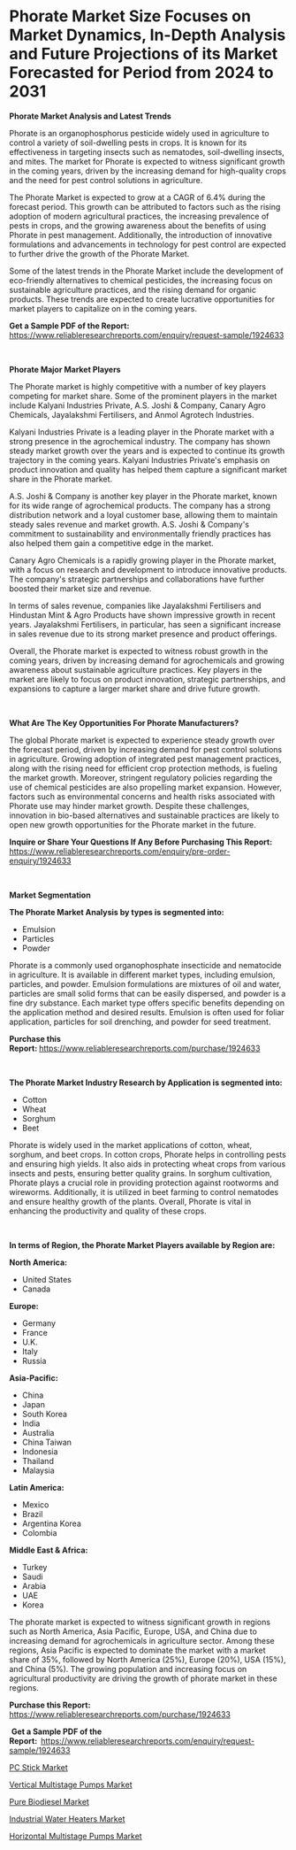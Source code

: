 <p><h1>Phorate Market Size Focuses on Market Dynamics, In-Depth Analysis and Future Projections of its Market Forecasted for Period from 2024 to 2031</h1></p><p><strong>Phorate Market Analysis and Latest Trends</strong></p>
<p><p>Phorate is an organophosphorus pesticide widely used in agriculture to control a variety of soil-dwelling pests in crops. It is known for its effectiveness in targeting insects such as nematodes, soil-dwelling insects, and mites. The market for Phorate is expected to witness significant growth in the coming years, driven by the increasing demand for high-quality crops and the need for pest control solutions in agriculture.</p><p>The Phorate Market is expected to grow at a CAGR of 6.4% during the forecast period. This growth can be attributed to factors such as the rising adoption of modern agricultural practices, the increasing prevalence of pests in crops, and the growing awareness about the benefits of using Phorate in pest management. Additionally, the introduction of innovative formulations and advancements in technology for pest control are expected to further drive the growth of the Phorate Market.</p><p>Some of the latest trends in the Phorate Market include the development of eco-friendly alternatives to chemical pesticides, the increasing focus on sustainable agriculture practices, and the rising demand for organic products. These trends are expected to create lucrative opportunities for market players to capitalize on in the coming years.</p></p>
<p><strong>Get a Sample PDF of the Report:&nbsp;</strong> <a href="https://www.reliableresearchreports.com/enquiry/request-sample/1924633">https://www.reliableresearchreports.com/enquiry/request-sample/1924633</a></p>
<p>&nbsp;</p>
<p><strong>Phorate Major Market Players</strong></p>
<p><p>The Phorate market is highly competitive with a number of key players competing for market share. Some of the prominent players in the market include Kalyani Industries Private, A.S. Joshi & Company, Canary Agro Chemicals, Jayalakshmi Fertilisers, and Anmol Agrotech Industries.</p><p>Kalyani Industries Private is a leading player in the Phorate market with a strong presence in the agrochemical industry. The company has shown steady market growth over the years and is expected to continue its growth trajectory in the coming years. Kalyani Industries Private's emphasis on product innovation and quality has helped them capture a significant market share in the Phorate market.</p><p>A.S. Joshi & Company is another key player in the Phorate market, known for its wide range of agrochemical products. The company has a strong distribution network and a loyal customer base, allowing them to maintain steady sales revenue and market growth. A.S. Joshi & Company's commitment to sustainability and environmentally friendly practices has also helped them gain a competitive edge in the market.</p><p>Canary Agro Chemicals is a rapidly growing player in the Phorate market, with a focus on research and development to introduce innovative products. The company's strategic partnerships and collaborations have further boosted their market size and revenue.</p><p>In terms of sales revenue, companies like Jayalakshmi Fertilisers and Hindustan Mint & Agro Products have shown impressive growth in recent years. Jayalakshmi Fertilisers, in particular, has seen a significant increase in sales revenue due to its strong market presence and product offerings.</p><p>Overall, the Phorate market is expected to witness robust growth in the coming years, driven by increasing demand for agrochemicals and growing awareness about sustainable agriculture practices. Key players in the market are likely to focus on product innovation, strategic partnerships, and expansions to capture a larger market share and drive future growth.</p></p>
<p>&nbsp;</p>
<p><strong>What Are The Key Opportunities For Phorate Manufacturers?</strong></p>
<p><p>The global Phorate market is expected to experience steady growth over the forecast period, driven by increasing demand for pest control solutions in agriculture. Growing adoption of integrated pest management practices, along with the rising need for efficient crop protection methods, is fueling the market growth. Moreover, stringent regulatory policies regarding the use of chemical pesticides are also propelling market expansion. However, factors such as environmental concerns and health risks associated with Phorate use may hinder market growth. Despite these challenges, innovation in bio-based alternatives and sustainable practices are likely to open new growth opportunities for the Phorate market in the future.</p></p>
<p><strong>Inquire or Share Your Questions If Any Before Purchasing This Report:</strong> <a href="https://www.reliableresearchreports.com/enquiry/pre-order-enquiry/1924633">https://www.reliableresearchreports.com/enquiry/pre-order-enquiry/1924633</a></p>
<p>&nbsp;</p>
<p><strong>Market Segmentation</strong></p>
<p><strong>The Phorate Market Analysis by types is segmented into:</strong></p>
<p><ul><li>Emulsion</li><li>Particles</li><li>Powder</li></ul></p>
<p><p>Phorate is a commonly used organophosphate insecticide and nematocide in agriculture. It is available in different market types, including emulsion, particles, and powder. Emulsion formulations are mixtures of oil and water, particles are small solid forms that can be easily dispersed, and powder is a fine dry substance. Each market type offers specific benefits depending on the application method and desired results. Emulsion is often used for foliar application, particles for soil drenching, and powder for seed treatment.</p></p>
<p><strong>Purchase this Report:&nbsp;</strong><a href="https://www.reliableresearchreports.com/purchase/1924633">https://www.reliableresearchreports.com/purchase/1924633</a></p>
<p>&nbsp;</p>
<p><strong>The Phorate Market Industry Research by Application is segmented into:</strong></p>
<p><ul><li>Cotton</li><li>Wheat</li><li>Sorghum</li><li>Beet</li></ul></p>
<p><p>Phorate is widely used in the market applications of cotton, wheat, sorghum, and beet crops. In cotton crops, Phorate helps in controlling pests and ensuring high yields. It also aids in protecting wheat crops from various insects and pests, ensuring better quality grains. In sorghum cultivation, Phorate plays a crucial role in providing protection against rootworms and wireworms. Additionally, it is utilized in beet farming to control nematodes and ensure healthy growth of the plants. Overall, Phorate is vital in enhancing the productivity and quality of these crops.</p></p>
<p>&nbsp;</p>
<p><strong>In terms of Region, the Phorate Market Players available by Region are:</strong></p>
<p>
    <p> <strong> North America: </strong>
        <ul>
            <li>United States</li>
            <li>Canada</li>
        </ul>
        </p> 
    <p> <strong> Europe: </strong>
        <ul>
            <li>Germany</li>
            <li>France</li>
            <li>U.K.</li>
            <li>Italy</li>
            <li>Russia</li>
        </ul>
        </p> 
    <p> <strong> Asia-Pacific: </strong>
        <ul>
            <li>China</li>
            <li>Japan</li>
            <li>South Korea</li>
            <li>India</li>
            <li>Australia</li>
            <li>China Taiwan</li>
            <li>Indonesia</li>
            <li>Thailand</li>
            <li>Malaysia</li>
        </ul>
        </p> 
    <p> <strong> Latin America: </strong>
        <ul>
            <li>Mexico</li>
            <li>Brazil</li>
            <li>Argentina Korea</li>
            <li>Colombia</li>
        </ul>
        </p> 
    <p> <strong> Middle East & Africa: </strong>
        <ul>
            <li>Turkey</li>
            <li>Saudi</li>
            <li>Arabia</li>
            <li>UAE</li>
            <li>Korea</li>
        </ul>
    </p>
    </p>
<p><p>The phorate market is expected to witness significant growth in regions such as North America, Asia Pacific, Europe, USA, and China due to increasing demand for agrochemicals in agriculture sector. Among these regions, Asia Pacific is expected to dominate the market with a market share of 35%, followed by North America (25%), Europe (20%), USA (15%), and China (5%). The growing population and increasing focus on agricultural productivity are driving the growth of phorate market in these regions.</p></p>
<p><strong>Purchase this Report: </strong><a href="https://www.reliableresearchreports.com/purchase/1924633">https://www.reliableresearchreports.com/purchase/1924633</a></p>
<p>&nbsp;<strong>Get a Sample PDF of the Report:&nbsp;&nbsp;</strong><a href="https://www.reliableresearchreports.com/enquiry/request-sample/1924633">https://www.reliableresearchreports.com/enquiry/request-sample/1924633</a></p>
<p><strong></strong></p>
<p><p><a href="https://view.publitas.com/reportprime-1/pc-stick-market-offers-provide-insightful-data-for-the-time-period-from-2024-to-2031-and-also-provide-analysis-based-on-application-type-and-region/">PC Stick Market</a></p><p><a href="https://simplistic-meeting-7ee.notion.site/Insights-into-Vertical-Multistage-Pumps-Market-Size-Analysing-Market-Share-Trends-and-Growth-from-2a291f79f0f344b495d829fa56ac8821">Vertical Multistage Pumps Market</a></p><p><a href="https://view.publitas.com/reportprime-1/pure-biodiesel-market-size-reflecting-a-forecast-till-2031-market-by-type-by-application-and-by-geography/">Pure Biodiesel Market</a></p><p><a href="https://natural-crush-b99.notion.site/Decoding-the-Industrial-Water-Heaters-Market-A-Deep-Dive-into-the-Latest-Market-Trends-Market-Segm-79cb3928b6124e64a4f432d66c5c31f9">Industrial Water Heaters Market</a></p><p><a href="https://zircon-bluebell-299.notion.site/Horizontal-Multistage-Pumps-Market-Dynamics-2024-2031-Also-about-Its-Market-Trends-Projections-an-d0b0122e92494af7970f3f925429d94a">Horizontal Multistage Pumps Market</a></p></p>